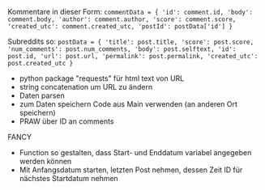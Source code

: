 Kommentare in dieser Form:
`commentData = {
                    'id': comment.id,
                    'body': comment.body,
                    'author': comment.author,
                    'score': comment.score,
                    'created_utc': comment.created_utc,
                    'postId': postData['id']
                }`


Subreddits so:
`postData = {
                'title': post.title,
                'score': post.score,
                'num_comments': post.num_comments,
                'body': post.selftext,
                'id': post.id,
                'url': post.url,
                'permalink': post.permalink,
                'created_utc': post.created_utc
            }`


- python package "requests" für html text von URL
- string concatenation um URL zu ändern
- Daten parsen
- zum Daten speichern Code aus Main verwenden (an anderen Ort speichern)
- PRAW über ID an comments

FANCY
- Function so gestalten, dass Start- und Enddatum variabel angegeben werden können
- Mit Anfangsdatum starten, letzten Post nehmen, dessen Zeit ID für nächstes Startdatum nehmen
